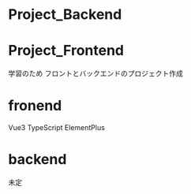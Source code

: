 # Project_Backend

# Project_Frontend

学習のため
フロントとバックエンドのプロジェクト作成

# fronend

Vue3
TypeScript
ElementPlus

# backend

未定
